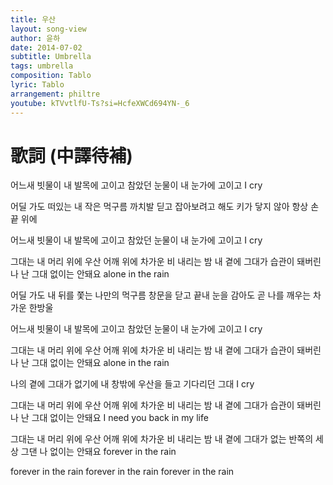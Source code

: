 ```yaml
---
title: 우산
layout: song-view
author: 윤하
date: 2014-07-02
subtitle: Umbrella
tags: umbrella
composition: Tablo
lyric: Tablo
arrangement: philtre
youtube: kTVvtlfU-Ts?si=HcfeXWCd694YN-_6
---
```


# 歌詞 (中譯待補)

어느새 빗물이 내 발목에 고이고
참았던 눈물이 내 눈가에 고이고
I cry

어딜 가도 떠있는 내 작은 먹구름
까치발 딛고 잡아보려고 해도
키가 닿지 않아 항상 손끝 위에

어느새 빗물이 내 발목에 고이고
참았던 눈물이 내 눈가에 고이고
I cry

그대는 내 머리 위에 우산
어깨 위에 차가운 비 내리는 밤
내 곁에 그대가 습관이 돼버린 나
난 그대 없이는 안돼요
alone in the rain

어딜 가도 내 뒤를 쫓는 나만의 먹구름
창문을 닫고 끝내 눈을 감아도
곧 나를 깨우는 차가운 한방울

어느새 빗물이 내 발목에 고이고
참았던 눈물이 내 눈가에 고이고
I cry

그대는 내 머리 위에 우산
어깨 위에 차가운 비 내리는 밤
내 곁에 그대가 습관이 돼버린 나
난 그대 없이는 안돼요
alone in the rain

나의 곁에 그대가 없기에
내 창밖에 우산을 들고 기다리던 그대
I cry

그대는 내 머리 위에 우산
어깨 위에 차가운 비 내리는 밤
내 곁에 그대가 습관이 돼버린 나
난 그대 없이는 안돼요
I need you back in my life

그대는 내 머리 위에 우산
어깨 위에 차가운 비 내리는 밤
내 곁에 그대가 없는 반쪽의 세상
그댄 나 없이는 안돼요
forever in the rain

forever in the rain
forever in the rain
forever in the rain
